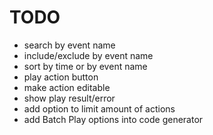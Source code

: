 # TODO
-  search by event name
- include/exclude by event name
- sort by time or by event name
- play action button
- make action editable
- show play result/error
- add option to limit amount of actions
- add Batch Play options into code generator